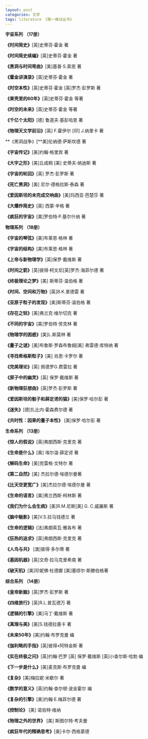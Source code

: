 ```yaml
---
layout: post
categories: 文学
tags: literature 《第一推动丛书》
---
```




**宇宙系列** **（17册）**

 

**《时间简史》**[英]史蒂芬·霍金 著

**《时间简史续编》**[英]史蒂芬·霍金 著

**《黑洞与时间弯曲》**[美]基普·S.索恩 著 

**《霍金讲演录》**[英]史蒂芬·霍金 著

**《时空本性》**[英]史蒂芬·霍金 [英]罗杰·彭罗斯 著

**《果壳里的60年》**[英]史蒂芬·霍金 等著

**《时空的未来》**[英]史蒂芬·霍金 等著

**《千亿个太阳》**[德] 鲁道夫·基彭哈恩 著

**《物理天文学前沿》**[英] F.霍伊尔 [印] J.纳里卡 著

**《黑洞战争》[**美]伦纳德·萨斯坎德 著

**《宇宙传记》**[美]约翰·格里宾 著

**《大宇之形》**[美]丘成桐 [美] 史蒂夫·纳迪斯 著

**《宇宙的轮回》**[英] 罗杰·彭罗斯 著

**《死亡黑洞》**[美] 尼尔·德格拉斯·泰森 著

**《爱因斯坦的未完成交响曲》**[美]玛西亚·芭楚莎 著 

**《大爆炸简史》**[英] 西蒙·辛格 著

**《疯狂的宇宙》**[美]罗伯特·P.基尔什纳 著

 

**物理系列** **（18册）**

**《宇宙的琴弦》**[美]布莱恩·格林 著 

**《宇宙的结构》**[美]布莱恩·格林 著

**《上帝与新物理学》**[英]保罗·戴维斯 著

**《时间之箭》**[英]彼得·柯文尼[英]罗杰·海菲尔德 著

**《终极理论之梦》**[美] 斯蒂芬·温伯格 著

**《时间、空间和万物》**[英]B.K.里德雷 著

**《亚原子粒子的发现》**[美]斯蒂芬·温伯格 著

**《存在之轻》**[美]弗兰克·维尔切克 著

**《不同的宇宙》**[美]罗伯特·劳克林 著

**《物理学的困惑》**[美]L.斯莫林 著 

**《量子之谜》**[美]布鲁斯·罗森布鲁姆[美] 弗雷德·库特纳 著

**《寻找希格斯粒子》**[美] 肖恩·卡罗尔 著

**《完美理论》**[英] 佩德罗G.费雷拉 著

**《原子中的幽灵》**[英] 保罗·戴维斯 著

**《新物理狂想曲》**[英]罗杰·彭罗斯 著

**《爱因斯坦的骰子和薛定谔的猫》**[美]保罗·哈尔彭 著

**《迷失》**[德]扎比内·霍森费尔德 著

**《共时性：因果的量子本性》** [美]保罗·哈尔彭 著

 

**生命系列** **（13册）**

**《惊人的假说》**[英]弗朗西斯·克里克 著

**《生命是什么》**[奥] 埃尔温·薛定谔 著

**《解码生命》**[美]克雷格·文特尔 著

**《第二自然》**[美] 杰拉尔德·埃德尔曼著

**《比天空更宽广》**[美]杰拉尔德·埃德尔曼 著

**《生命的语言》**[美]弗兰西斯·柯林斯 著 

**《我们为什么会生病》**[美]R.M.尼斯[美] G. C.威廉斯 著

**《脑中魅影》**[美]V.S.拉马钱德兰 著

**《生命的逻辑》**[法]弗朗索瓦·雅各布 著

**《狂热的追求》**[英]弗朗西斯·克里克 著

**《人鸟与共》** [澳]彼得·多尔蒂 著

**《基因机器》**[英]文奇·拉马克里希南 著

**《破天机》**[美]珍妮佛·杜德娜 [美]塞缪尔·斯滕伯格著

 

**综合系列** **（14册）**

**《皇帝新脑》**[英]罗杰·彭罗斯 著

**《四维旅行》**[英]R.L.普瓦德万 著

**《逻辑的引擎》**[美]马丁·戴维斯 著

**《真理与美》**[美]S.钱德拉塞卡 著

**《未来50年》**[美]约翰·布罗克曼 编

**《伽利略的手指》**[英]彼得•阿特金斯 著

**《实在终极之问》**[英]约翰·巴罗 [英] 保罗·戴维斯 [英]小查尔斯·哈勃 编

**《下一步是什么》**[美]麦克斯·布罗克曼 编

**《复杂》**[美]梅拉妮·米歇尔 著

**《数学的意义》**[英]约翰·查尔顿·波金霍尔 编

**《复杂的引擎》**[美]约翰·E.梅菲尔德 著

**《控制论》** [美] 诺伯特·维纳

**《物理之外的世界》** [美] 斯图尔特·考夫曼

**《疯狂年代的精确思考》**[奥]卡尔·西格蒙德